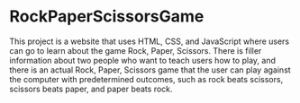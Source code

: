 # RockPaperScissorsGame

This project is a website that uses HTML, CSS, and JavaScript where users can go to learn about the game Rock, Paper, Scissors. There is filler information about two people who want to teach users how to play, and there is an actual Rock, Paper, Scissors game that the user can play against the computer with predetermined outcomes, such as rock beats scissors, scissors beats paper, and paper beats rock.
